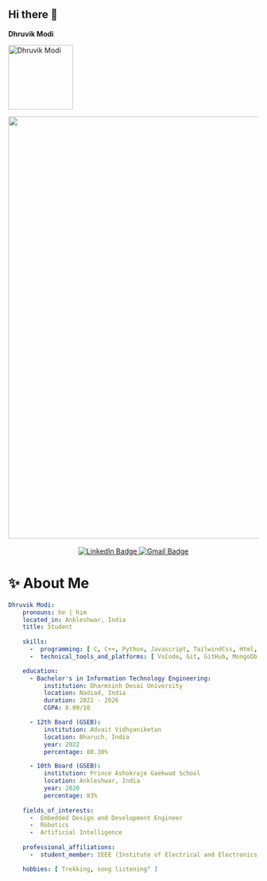 ## Hi there 👋

**Dhruvik Modi**

<p align="left"> 
  <img src="https://komarev.com/ghpvc/?username=dhruvikmodi23&label=Profile%20views&color=010b13&style=flat" alt="Dhruvik Modi" style="width: 130px; height: auto;" />
</p>

<div id="header" align="center">
  <img src="https://i.giphy.com/media/v1.Y2lkPTc5MGI3NjExcjZzMjQxeG5obnJ6N3E3czR2a2FrN204bndndXQ0a3U0OXZ3ejltdSZlcD12MV9pbnRlcm5hbF9naWZfYnlfaWQmY3Q9Zw/4rZA5D22301iMgrUNd/giphy.gif" width="850"/> <br>
</div>
<br>
<div id="badges" align="center" >
  <a href="https://www.linkedin.com/in/dhruvik-modi-291628248/">
    <img src="https://img.shields.io/badge/LinkedIn-blue?style=for-the-badge&logo=linkedin&logoColor=white" alt="LinkedIn Badge"/>
  </a>
  <a href="mailto:dhruvikmodi23@gmail.com">
    <img src="https://img.shields.io/badge/Gmail-red?style=for-the-badge&logo=gmail&logoColor=white" alt="Gmail Badge"/>
  </a>
</div>

# :sparkles: About Me

```yaml
Dhruvik Modi:
    pronouns: he | him
    located_in: Ankleshwar, India
    title: Student
  
    skills:
      -  programming: [ C, C++, Python, Javascript, TailwindCss, Html, ReactJs, ExpressJs, ML, DataStructures & Algorithms ]
      -  technical_tools_and_platforms: [ VsCode, Git, GitHub, MongoDb Atlas, PostMan ]

    education:
      - Bachelor's in Information Technology Engineering:
          institution: Dharmsinh Desai University
          location: Nadiad, India
          duration: 2022 - 2026
          CGPA: 8.09/10

      - 12th Board (GSEB):
          institution: Advait Vidhyaniketan 
          location: Bharuch, India
          year: 2022
          percentage: 80.30%

      - 10th Board (GSEB):
          institution: Prince Ashokraje Gaekwad School
          location: Ankleshwar, India
          year: 2020
          percentage: 83%
  
    fields_of_interests:
      -  Embedded Design and Development Engineer
      -  Robotics 
      -  Artificial Intelligence
  
    professional_affiliations:
      -  student_member: IEEE (Institute of Electrical and Electronics Engineers)

    hobbies: [ Trekking, song listening" ]
```
